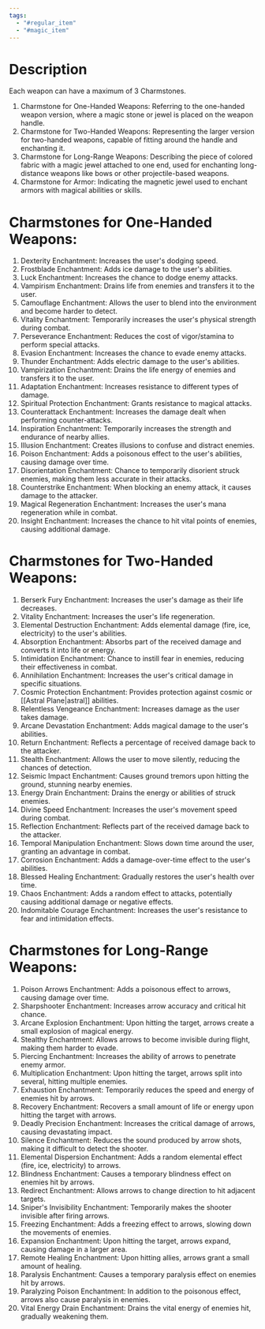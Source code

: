 ```yaml
---
tags:
  - "#regular_item"
  - "#magic_item"
---
```

# Description
Each weapon can have a maximum of 3 Charmstones.
1. Charmstone for One-Handed Weapons: Referring to the one-handed weapon version, where a magic stone or jewel is placed on the weapon handle.
2. Charmstone for Two-Handed Weapons: Representing the larger version for two-handed weapons, capable of fitting around the handle and enchanting it.
3. Charmstone for Long-Range Weapons: Describing the piece of colored fabric with a magic jewel attached to one end, used for enchanting long-distance weapons like bows or other projectile-based weapons.
4. Charmstone for Armor: Indicating the magnetic jewel used to enchant armors with magical abilities or skills.
# Charmstones for One-Handed Weapons:
1. Dexterity Enchantment: Increases the user's dodging speed.
2. Frostblade Enchantment: Adds ice damage to the user's abilities.
3. Luck Enchantment: Increases the chance to dodge enemy attacks.
4. Vampirism Enchantment: Drains life from enemies and transfers it to the user.
5. Camouflage Enchantment: Allows the user to blend into the environment and become harder to detect.
6. Vitality Enchantment: Temporarily increases the user's physical strength during combat.
7. Perseverance Enchantment: Reduces the cost of vigor/stamina to perform special attacks.
8. Evasion Enchantment: Increases the chance to evade enemy attacks.
9. Thunder Enchantment: Adds electric damage to the user's abilities.
10. Vampirization Enchantment: Drains the life energy of enemies and transfers it to the user.
11. Adaptation Enchantment: Increases resistance to different types of damage.
12. Spiritual Protection Enchantment: Grants resistance to magical attacks.
13. Counterattack Enchantment: Increases the damage dealt when performing counter-attacks.
14. Inspiration Enchantment: Temporarily increases the strength and endurance of nearby allies.
15. Illusion Enchantment: Creates illusions to confuse and distract enemies.
16. Poison Enchantment: Adds a poisonous effect to the user's abilities, causing damage over time.
17. Disorientation Enchantment: Chance to temporarily disorient struck enemies, making them less accurate in their attacks.
18. Counterstrike Enchantment: When blocking an enemy attack, it causes damage to the attacker.
19. Magical Regeneration Enchantment: Increases the user's mana regeneration while in combat.
20. Insight Enchantment: Increases the chance to hit vital points of enemies, causing additional damage.
# Charmstones for Two-Handed Weapons:
1. Berserk Fury Enchantment: Increases the user's damage as their life decreases.
2. Vitality Enchantment: Increases the user's life regeneration.
3. Elemental Destruction Enchantment: Adds elemental damage (fire, ice, electricity) to the user's abilities.
4. Absorption Enchantment: Absorbs part of the received damage and converts it into life or energy.
5. Intimidation Enchantment: Chance to instill fear in enemies, reducing their effectiveness in combat.
6. Annihilation Enchantment: Increases the user's critical damage in specific situations.
7. Cosmic Protection Enchantment: Provides protection against cosmic or [[Astral Plane|astral]] abilities.
8. Relentless Vengeance Enchantment: Increases damage as the user takes damage.
9. Arcane Devastation Enchantment: Adds magical damage to the user's abilities.
10. Return Enchantment: Reflects a percentage of received damage back to the attacker.
11. Stealth Enchantment: Allows the user to move silently, reducing the chances of detection.
12. Seismic Impact Enchantment: Causes ground tremors upon hitting the ground, stunning nearby enemies.
13. Energy Drain Enchantment: Drains the energy or abilities of struck enemies.
14. Divine Speed Enchantment: Increases the user's movement speed during combat.
15. Reflection Enchantment: Reflects part of the received damage back to the attacker.
16. Temporal Manipulation Enchantment: Slows down time around the user, granting an advantage in combat.
17. Corrosion Enchantment: Adds a damage-over-time effect to the user's abilities.
18. Blessed Healing Enchantment: Gradually restores the user's health over time.
19. Chaos Enchantment: Adds a random effect to attacks, potentially causing additional damage or negative effects.
20. Indomitable Courage Enchantment: Increases the user's resistance to fear and intimidation effects.
# Charmstones for Long-Range Weapons:
1. Poison Arrows Enchantment: Adds a poisonous effect to arrows, causing damage over time.
2. Sharpshooter Enchantment: Increases arrow accuracy and critical hit chance.
3. Arcane Explosion Enchantment: Upon hitting the target, arrows create a small explosion of magical energy.
4. Stealthy Enchantment: Allows arrows to become invisible during flight, making them harder to evade.
5. Piercing Enchantment: Increases the ability of arrows to penetrate enemy armor.
6. Multiplication Enchantment: Upon hitting the target, arrows split into several, hitting multiple enemies.
7. Exhaustion Enchantment: Temporarily reduces the speed and energy of enemies hit by arrows.
8. Recovery Enchantment: Recovers a small amount of life or energy upon hitting the target with arrows.
9. Deadly Precision Enchantment: Increases the critical damage of arrows, causing devastating impact.
10. Silence Enchantment: Reduces the sound produced by arrow shots, making it difficult to detect the shooter.
11. Elemental Dispersion Enchantment: Adds a random elemental effect (fire, ice, electricity) to arrows.
12. Blindness Enchantment: Causes a temporary blindness effect on enemies hit by arrows.
13. Redirect Enchantment: Allows arrows to change direction to hit adjacent targets.
14. Sniper's Invisibility Enchantment: Temporarily makes the shooter invisible after firing arrows.
15. Freezing Enchantment: Adds a freezing effect to arrows, slowing down the movements of enemies.
16. Expansion Enchantment: Upon hitting the target, arrows expand, causing damage in a larger area.
17. Remote Healing Enchantment: Upon hitting allies, arrows grant a small amount of healing.
18. Paralysis Enchantment: Causes a temporary paralysis effect on enemies hit by arrows.
19. Paralyzing Poison Enchantment: In addition to the poisonous effect, arrows also cause paralysis in enemies.
20. Vital Energy Drain Enchantment: Drains the vital energy of enemies hit, gradually weakening them.
	    
